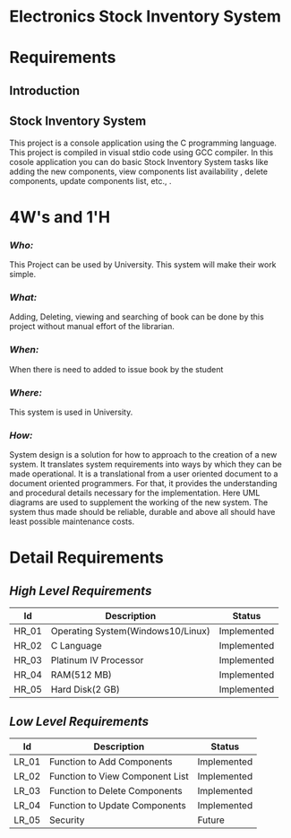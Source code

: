 # Electronics Stock Inventory System

# Requirements

## Introduction

## Stock Inventory System

This project is a console application using the C programming language. This project is compiled in visual stdio code using GCC compiler. In this cosole application you can do basic Stock Inventory System tasks like adding the new components, view components list availability , delete components, update components list, etc., .

# 4W's and 1'H

### *Who:*

This Project can be used by University. This system will make their work simple.

### *What:*

Adding, Deleting, viewing and searching of book can be done by this project without manual effort of the librarian.

### *When:*

When there is need to added to issue book by the student

### *Where:*

This system is used in University.

### *How:*

System design is a solution for how to approach to the creation of a new system. It translates system requirements into ways by which they can be made operational. It is a translational from a user oriented document to a document oriented programmers. For that, it provides the understanding and procedural details necessary for the implementation. Here UML diagrams are used to supplement the working of the new system. The system thus made should be reliable, durable and above all should have least possible maintenance costs.

# Detail Requirements

## *High Level Requirements*

|Id |	Description	| Status |
|----|-----------|---------|
|HR_01  |Operating System(Windows10/Linux)|	Implemented|
|HR_02	|C Language	|Implemented|
|HR_03	|Platinum IV Processor	|Implemented|
|HR_04	|RAM(512 MB)	|Implemented|
|HR_05	|Hard Disk(2 GB)	|Implemented|
## *Low Level Requirements*
|Id |	Description	| Status|
|----|-----------|---------|
|LR_01	|Function to Add Components	|Implemented|
|LR_02	|Function to View Component List	|Implemented|
|LR_03  |	Function to Delete Components	|Implemented|
|LR_04  |	Function to Update Components| Implemented|
|LR_05  |	Security	|Future|

